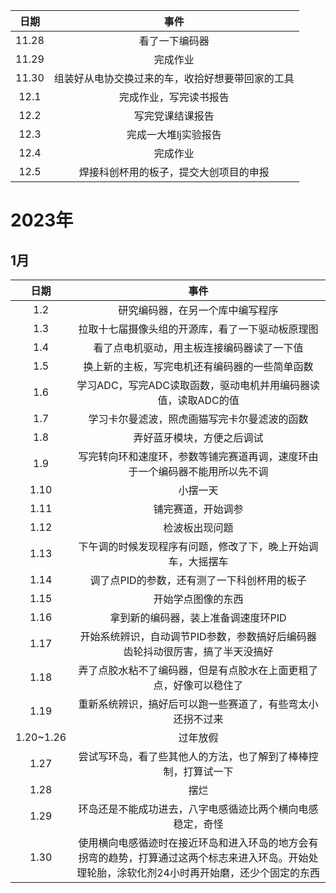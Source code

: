 | 日期  |                       事件                       |
| :---: | :----------------------------------------------: |
| 11.28 |                  看了一下编码器                  |
| 11.29 |                     完成作业                     |
| 11.30 | 组装好从电协交换过来的车，收拾好想要带回家的工具 |
| 12.1  |              完成作业，写完读书报告              |
| 12.2  |                 写完党课结课报告                 |
| 12.3  |               完成一大堆lj实验报告               |
| 12.4  |                     完成作业                     |
| 12.5  |      焊接科创杯用的板子，提交大创项目的申报      |

# 2023年

## 1月

|   日期    |                             事件                             |
| :-------: | :----------------------------------------------------------: |
|    1.2    |               研究编码器，在另一个库中编写程序               |
|    1.3    |       拉取十七届摄像头组的开源库，看了一下驱动板原理图       |
|    1.4    |          看了点电机驱动，用主板连接编码器读了一下值          |
|    1.5    |        换上新的主板，写完电机还有编码器的一些简单函数        |
|    1.6    | 学习ADC，写完ADC读取函数，驱动电机并用编码器读值，读取ADC的值 |
|    1.7    |         学习卡尔曼滤波，照虎画猫写完卡尔曼滤波的函数         |
|    1.8    |                  弄好蓝牙模块，方便之后调试                  |
|    1.9    | 写完转向环和速度环，参数等铺完赛道再调，速度环由于一个编码器不能用所以先不调 |
|   1.10    |                           小摆一天                           |
|   1.11    |                      铺完赛道，开始调参                      |
|   1.12    |                        检波板出现问题                        |
|   1.13    | 下午调的时候发现程序有问题，修改了下，晚上开始调车，大摇摆车 |
|   1.14    |         调了点PID的参数，还有测了一下科创杯用的板子          |
|   1.15    |                      开始学点图像的东西                      |
|   1.16    |             拿到新的编码器，装上准备调速度环PID              |
|   1.17    | 开始系统辨识，自动调节PID参数，参数搞好后编码器齿轮抖动很厉害，搞了半天没搞好 |
|   1.18    | 弄了点胶水粘不了编码器，但是有点胶水在上面更粗了点，好像可以稳住了 |
|   1.19    |  重新系统辨识，搞好后可以跑一些赛道了，有些弯太小还拐不过来  |
| 1.20~1.26 |                           过年放假                           |
|   1.27    | 尝试写环岛，看了些其他人的方法，也了解到了棒棒控制，打算试一下 |
|   1.28    |                             摆烂                             |
|   1.29    |  环岛还是不能成功进去，八字电感循迹比两个横向电感稳定，奇怪  |
|   1.30    | 使用横向电感循迹时在接近环岛和进入环岛的地方会有拐弯的趋势，打算通过这两个标志来进入环岛。开始处理轮胎，涂软化剂24小时再开始磨，还少个固定的东西 |
